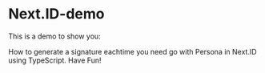 # Next.ID-demo

This is a demo to show you:

How to generate a signature eachtime you need go with Persona in Next.ID using TypeScript. Have Fun!
